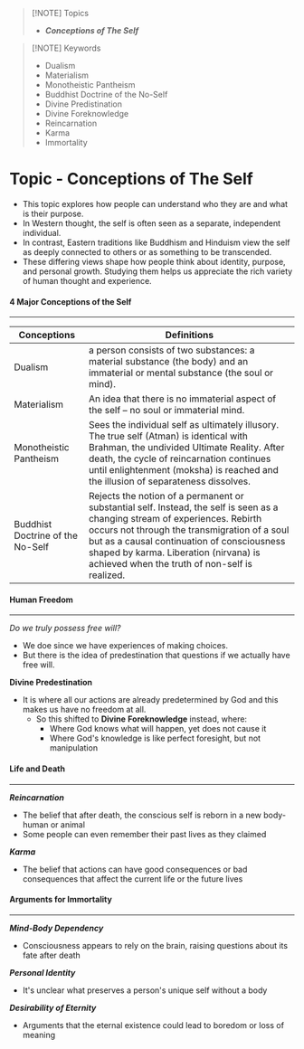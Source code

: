 

> [!NOTE] Topics
> - ***Conceptions of The Self***


> [!NOTE] Keywords
> - Dualism
> - Materialism
> - Monotheistic Pantheism
> - Buddhist Doctrine of the No-Self
> - Divine Predistination
> - Divine Foreknowledge
> - Reincarnation
> - Karma
> - Immortality

# Topic - Conceptions of The Self

- This  topic explores how people can understand who they are and what is their purpose.
- In Western thought, the self is often seen as a separate, independent individual. 
- In contrast, Eastern traditions like Buddhism and Hinduism view the self as deeply connected to others or as something to be transcended. 
- These differing views shape how people think about identity, purpose, and personal growth. Studying them helps us appreciate the rich variety of human thought and experience.

#### 4 Major Conceptions of the Self
---

| Conceptions                      | Definitions                                                                                                                                                                                                                                                                                                           |
| -------------------------------- | --------------------------------------------------------------------------------------------------------------------------------------------------------------------------------------------------------------------------------------------------------------------------------------------------------------------- |
| Dualism                          | a person consists of two substances: a material substance (the body) and an immaterial or mental substance (the soul or mind).                                                                                                                                                                                        |
| Materialism                      | An idea that there is no immaterial aspect of the self – no soul or immaterial mind.                                                                                                                                                                                                                                  |
| Monotheistic Pantheism           | Sees the individual self as ultimately illusory. The true self (Atman) is identical with Brahman, the undivided Ultimate Reality. After death, the cycle of reincarnation continues until enlightenment (moksha) is reached and the illusion of separateness dissolves.                                               |
| Buddhist Doctrine of the No-Self | Rejects the notion of a permanent or substantial self. Instead, the self is seen as a changing stream of experiences. Rebirth occurs not through the transmigration of a soul but as a causal continuation of consciousness shaped by karma. Liberation (nirvana) is achieved when the truth of non-self is realized. |

#### Human Freedom
---
*Do we truly possess free will?*
- We doe since we have experiences of making choices.
- But there is the idea of predestination that questions if we actually have free will.

**Divine Predestination**
- It is where all our actions are already predetermined by God and this makes us have no freedom at all.
	- So this shifted to **Divine** **Foreknowledge** instead, where:
		- Where God knows what will happen, yet does not cause it
		- Where God's knowledge is like perfect foresight, but not manipulation

#### Life and Death
---
***Reincarnation***
- The belief that after death, the conscious self is reborn in a new body-human or animal
- Some people can even remember their past lives as they claimed

***Karma***
 - The belief that actions can have good consequences or bad consequences that affect the current life or the future lives

#### Arguments for Immortality
---
***Mind-Body Dependency***
- Consciousness appears to rely on the brain, raising questions about its fate after death

***Personal Identity***
- It's unclear what preserves a person's unique self without a body

***Desirability of Eternity***
- Arguments that the eternal existence could lead to boredom or loss of meaning

